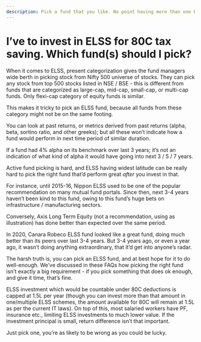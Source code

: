```yaml
---
description: Pick a fund that you like. No point having more than one ELSS fund. But know why you’re investing in ELSS in the first place, because it’s equity, and you should give it longer than 3 years to perform
---
```


# I’ve to invest in ELSS for 80C tax saving. Which fund(s) should I pick?

When it comes to ELSS, present categorization gives the fund managers wide berth in picking stock from Nifty 500 universe of stocks. They can pick any stock from top 500 stocks listed in NSE / BSE - this is different from funds that are categorized as large-cap, mid-cap, small-cap, or multi-cap funds. Only flexi-cap category of equity funds is similar.

This makes it tricky to pick an ELSS fund, because all funds from these category might not be on the same footing.

You can look at past returns, or metrics derived from past returns (alpha, beta, sortino ratio, and other greeks); but all these won’t indicate how a fund would perform in next time period of similar duration.

If a fund had 4% alpha on its benchmark over last 3 years; it’s not an indication of what kind of alpha it would have going into next 3 / 5 / 7 years.

Active fund picking is hard, and ELSS having widest latitude can be really hard to pick the right fund that’d perform great *after* you invest in that.

For instance, until 2015-16, Nippon ELSS used to be one of the popular recommendation on many mutual fund portals. Since then, next 3-4 years haven’t been kind to this fund, owing to this fund’s huge bets on infrastructure / manufacturing sectors.

Conversely, Axis Long Term Equity (not a recommendation, using as illustration) has done better than expected over the same period.

In 2020, Canara Robeco ELSS fund looked like a great fund, doing much better than its peers over last 3-4 years. But 3-4 years ago, or even a year ago, it wasn’t doing anything extraordinary, that it’d get into anyone’s radar.

The harsh truth is, you can pick an ELSS fund, and at best hope for it to do well-enough. We’ve discussed in these FAQs how picking the right fund isn’t exactly a big requirement - if you pick something that does ok enough, and give it time, that’s fine.

ELSS investment which would be countable under 80C deductions is capped at 1.5L per year (though you can invest more than that amount in one/multiple ELSS schemes, the amount available for 80C will remain at 1.5L as per the current IT laws). On top of this, most salaried workers have PF, insurance etc., limiting ELSS investments to much lower value. If the investment principal is small, return difference isn’t that important.

Just pick one, you’re as likely to be wrong as you could be lucky.
